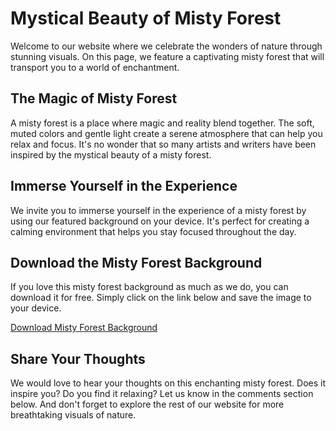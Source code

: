 <!--font:Poppins-->

# Mystical Beauty of Misty Forest

Welcome to our website where we celebrate the wonders of nature through stunning visuals. On this page, we feature a captivating misty forest that will transport you to a world of enchantment.

## The Magic of Misty Forest

A misty forest is a place where magic and reality blend together. The soft, muted colors and gentle light create a serene atmosphere that can help you relax and focus. It's no wonder that so many artists and writers have been inspired by the mystical beauty of a misty forest.

## Immerse Yourself in the Experience

We invite you to immerse yourself in the experience of a misty forest by using our featured background on your device. It's perfect for creating a calming environment that helps you stay focused throughout the day.

## Download the Misty Forest Background

If you love this misty forest background as much as we do, you can download it for free. Simply click on the link below and save the image to your device.

[Download Misty Forest Background](https://example.com/misty-forest-background)

## Share Your Thoughts

We would love to hear your thoughts on this enchanting misty forest. Does it inspire you? Do you find it relaxing? Let us know in the comments section below. And don't forget to explore the rest of our website for more breathtaking visuals of nature.

<!--

Write me markdown content of website with wallpaper:

"A forest with a misty background"

The header of the page should not be copy of the text but rather a real content of the website which is using this wallpaper.


---


# Misty Forest Wallpaper

Welcome to our website featuring a stunning wallpaper of a misty forest. 

## About the Wallpaper

This wallpaper captures the serene beauty of a forest shrouded in mist. The soft, muted colors and gentle light create a tranquil atmosphere that can help you relax and focus.

## Download the Wallpaper

If you love this wallpaper as much as we do, you can download it for free. Simply click on the link below and save the image to your device.

[Download Misty Forest Wallpaper](https://example.com/misty-forest-wallpaper)

## Using the Wallpaper

Feel free to use this wallpaper on your desktop or mobile device. It's perfect for creating a calming background that helps you stay focused throughout the day.

## Share Your Thoughts

We would love to hear your thoughts on this wallpaper. Do you find it relaxing? Does it inspire you? Let us know in the comments section below.


---


Heading should not include word "wallpaper". The website should not be about the wallpaper itself, wallpaper is just a related background, rewrite whole content.


---


# Explore the Mystical Beauty of a Misty Forest

Welcome to our website where we celebrate the beauty of nature through stunning visuals. In this page, we feature an awe-inspiring misty forest that will transport you to another world.

## The Magic of a Misty Forest

There's something truly magical about a forest shrouded in mist. The soft, muted colors and gentle light create a tranquil atmosphere that can help you relax and focus. It's no wonder that so many artists and writers have been inspired by the mystical beauty of a misty forest.

## Immerse Yourself in the Experience

We invite you to immerse yourself in the experience of a misty forest by using our featured background on your desktop or mobile device. It's perfect for creating a calming environment that helps you stay focused throughout the day.

## Download the Misty Forest Background

If you love this misty forest background as much as we do, you can download it for free. Simply click on the link below and save the image to your device.

[Download Misty Forest Background](https://example.com/misty-forest-background)

## Share Your Thoughts

We would love to hear your thoughts on this mystical misty forest. Does it inspire you? Do you find it relaxing? Let us know in the comments section below. And don't forget to explore the rest of our website for more breathtaking visuals of nature.


---


Heading is too long, rewrite whole content.


---


# Discover the Enchanting Beauty of a Misty Forest

Welcome to our website where we showcase the wonders of nature through stunning visuals. In this page, we feature a captivating misty forest that will transport you to a world of enchantment.

## The Magic of a Misty Forest

A misty forest is a place where magic and reality intertwine. The soft, muted colors and gentle light create a serene atmosphere that can help you relax and focus. It's no surprise that so many artists and writers have been inspired by the mystical beauty of a misty forest.

## Immerse Yourself in the Experience

We invite you to immerse yourself in the experience of a misty forest by using our featured background on your device. It's perfect for creating a calming environment that helps you stay focused throughout the day.

## Download the Misty Forest Background

If you love this misty forest background as much as we do, you can download it for free. Simply click on the link below and save the image to your device.

[Download Misty Forest Background](https://example.com/misty-forest-background)

## Share Your Thoughts

We would love to hear your thoughts on this enchanting misty forest. Does it inspire you? Do you find it relaxing? Let us know in the comments section below. And don't forget to explore the rest of our website for more breathtaking visuals of nature.


---


Heading is too long, rewrite whole content.


---


# Mystical Beauty of Misty Forest

Welcome to our website where we celebrate the wonders of nature through stunning visuals. On this page, we feature a captivating misty forest that will transport you to a world of enchantment.

## The Magic of Misty Forest

A misty forest is a place where magic and reality blend together. The soft, muted colors and gentle light create a serene atmosphere that can help you relax and focus. It's no wonder that so many artists and writers have been inspired by the mystical beauty of a misty forest.

## Immerse Yourself in the Experience

We invite you to immerse yourself in the experience of a misty forest by using our featured background on your device. It's perfect for creating a calming environment that helps you stay focused throughout the day.

## Download the Misty Forest Background

If you love this misty forest background as much as we do, you can download it for free. Simply click on the link below and save the image to your device.

[Download Misty Forest Background](https://example.com/misty-forest-background)

## Share Your Thoughts

We would love to hear your thoughts on this enchanting misty forest. Does it inspire you? Do you find it relaxing? Let us know in the comments section below. And don't forget to explore the rest of our website for more breathtaking visuals of nature.


---


Write me a Google font which is best fitting for the website.

Pick from the list:
- Open Sans
- Alegreya
- Lato
- Montserrat
- Inter
- Roboto
- Futura
- Raleway
- Barlow Condensed
- IBM Plex Sans
- Dancing Script
- Poppins
- Great Vibes
- Orbitron
- Playfair Display
- Exo 2
- Lobster


Write just the font name nothing else.


---


Poppins

-->
